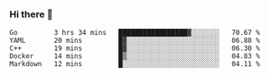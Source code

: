 ### Hi there 👋

<!--
**yeya24/yeya24** is a ✨ _special_ ✨ repository because its `README.md` (this file) appears on your GitHub profile.

Here are some ideas to get you started:

- 🔭 I’m currently working on ...
- 🌱 I’m currently learning ...
- 👯 I’m looking to collaborate on ...
- 🤔 I’m looking for help with ...
- 💬 Ask me about ...
- 📫 How to reach me: ...
- 😄 Pronouns: ...
- ⚡ Fun fact: ...
-->

<!--START_SECTION:waka-->
```text
Go         3 hrs 34 mins   █████████████████▓░░░░░░░   70.67 % 
YAML       20 mins         █▓░░░░░░░░░░░░░░░░░░░░░░░   06.88 % 
C++        19 mins         █▓░░░░░░░░░░░░░░░░░░░░░░░   06.30 % 
Docker     14 mins         █▒░░░░░░░░░░░░░░░░░░░░░░░   04.83 % 
Markdown   12 mins         █░░░░░░░░░░░░░░░░░░░░░░░░   04.11 % 
```
<!--END_SECTION:waka-->
